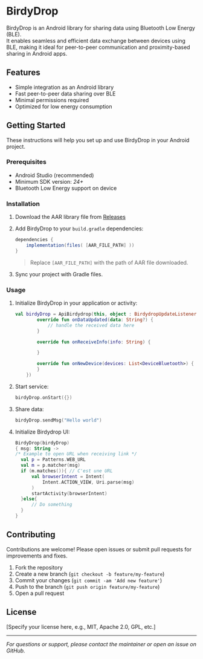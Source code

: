 # BirdyDrop

BirdyDrop is an Android library for sharing data using Bluetooth Low Energy (BLE).  
It enables seamless and efficient data exchange between devices using BLE, making it ideal for peer-to-peer communication and proximity-based sharing in Android apps.

## Features

- Simple integration as an Android library
- Fast peer-to-peer data sharing over BLE
- Minimal permissions required
- Optimized for low energy consumption

## Getting Started

These instructions will help you set up and use BirdyDrop in your Android project.

### Prerequisites

- Android Studio (recommended)
- Minimum SDK version: *24+*
- Bluetooth Low Energy support on device

### Installation

1. Download the AAR library file from [Releases](https://github.com/BirdyWood/birdydrop/releases/latest)
2. Add BirdyDrop to your `build.gradle` dependencies:
    ```gradle
    dependencies {
        implementation(files( [AAR_FILE_PATH] ))
    }
    ```
   > Replace `[AAR_FILE_PATH]` with the path of AAR file downloaded.

3. Sync your project with Gradle files.

### Usage

1. Initialize BirdyDrop in your application or activity:
    ```kotlin
    val birdyDrop = ApiBirdydrop(this, object : BirdydropUpdateListener {
            override fun onDataUpdated(data: String?) {
                // handle the received data here
            }

            override fun onReceiveInfo(info: String) {

            }

            override fun onNewDevice(devices: List<DeviceBluetooth>) {
            }
        })
    ```

2. Start service:
    ```kotlin
    birdyDrop.onStart({})
    ```

3. Share data:
    ```kotlin
    birdyDrop.sendMsg("Hello world")
    ```

4. Initialize Birdydrop UI:
    ```kotlin
   BirdyDrop(birdyDrop)
   { msg: String ->
   /* Example to open URL when receiving link */
      val p = Patterns.WEB_URL
      val m = p.matcher(msg)
      if (m.matches()){ // C'est une URL
          val browserIntent = Intent(
              Intent.ACTION_VIEW, Uri.parse(msg)
          )
          startActivity(browserIntent)
      }else{
          // Do something
      }
   }
    ```
   
## Contributing

Contributions are welcome! Please open issues or submit pull requests for improvements and fixes.

1. Fork the repository
2. Create a new branch (`git checkout -b feature/my-feature`)
3. Commit your changes (`git commit -am 'Add new feature'`)
4. Push to the branch (`git push origin feature/my-feature`)
5. Open a pull request

## License

[Specify your license here, e.g., MIT, Apache 2.0, GPL, etc.]

---

*For questions or support, please contact the maintainer or open an issue on GitHub.*